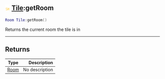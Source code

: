 ## ![shared](../../.gitbook/assets/shared.png) [Tile](./readme/tile.md):getRoom

```lua
Room Tile:getRoom()
```

Returns the current room the tile is in

------
## Returns

| Type   | Description |
| ------ | ----------: |
| [Room](./readme/room.md) | No description |

